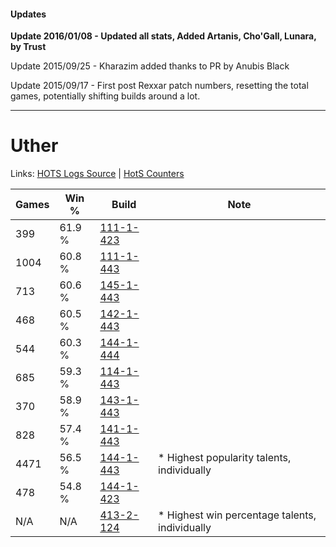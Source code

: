 #### Updates
**Update 2016/01/08 - Updated all stats, Added Artanis, Cho'Gall, Lunara, by Trust**

Update 2015/09/25 - Kharazim added thanks to PR by Anubis Black

Update 2015/09/17 - First post Rexxar patch numbers, resetting the total games, potentially shifting builds around a lot.

***

# Uther

Links: [HOTS Logs Source](https://www.hotslogs.com/Sitewide/HeroDetails?Hero=Uther) | [HotS Counters](http://hotscounters.com/#/hero/Uther)

Games  | Win %  | Build     | Note
-----  | -----  | -----     | ----
399    | 61.9 % | [111-1-423](http://www.heroesfire.com/hots/talent-calculator/uther#gOl_) | 
1004   | 60.8 % | [111-1-443](http://www.heroesfire.com/hots/talent-calculator/uther#gOmJ) | 
713    | 60.6 % | [145-1-443](http://www.heroesfire.com/hots/talent-calculator/uther#hhmp) | 
468    | 60.5 % | [142-1-443](http://www.heroesfire.com/hots/talent-calculator/uther#haS3) | 
544    | 60.3 % | [144-1-444](http://www.heroesfire.com/hots/talent-calculator/uther#hfKa) | 
685    | 59.3 % | [114-1-443](http://www.heroesfire.com/hots/talent-calculator/uther#gW53) | 
370    | 58.9 % | [143-1-443](http://www.heroesfire.com/hots/talent-calculator/uther#hcuJ) | 
828    | 57.4 % | [141-1-443](http://www.heroesfire.com/hots/talent-calculator/uther#hX_p) | 
4471   | 56.5 % | [144-1-443](http://www.heroesfire.com/hots/talent-calculator/uther#hfKZ) | * Highest popularity talents, individually
478    | 54.8 % | [144-1-423](http://www.heroesfire.com/hots/talent-calculator/uther#hfKF) | 
N/A    | N/A    | [413-2-124](http://www.heroesfire.com/hots/talent-calculator/uther#rwES) | * Highest win percentage talents, individually

